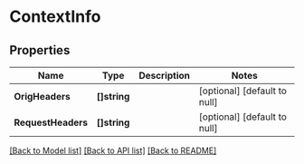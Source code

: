 # ContextInfo

## Properties
Name | Type | Description | Notes
------------ | ------------- | ------------- | -------------
**OrigHeaders** | **[]string** |  | [optional] [default to null]
**RequestHeaders** | **[]string** |  | [optional] [default to null]

[[Back to Model list]](../README.md#documentation-for-models) [[Back to API list]](../README.md#documentation-for-api-endpoints) [[Back to README]](../README.md)

